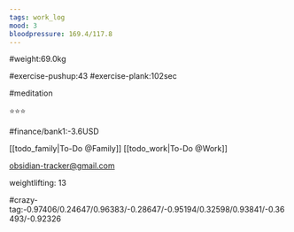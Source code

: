 ```yaml
---
tags: work_log
mood: 3
bloodpressure: 169.4/117.8
---
```


#weight:69.0kg

#exercise-pushup:43
#exercise-plank:102sec

#meditation

⭐⭐⭐

#finance/bank1:-3.6USD

[[todo_family|To-Do @Family]]
[[todo_work|To-Do @Work]]

obsidian-tracker@gmail.com

weightlifting: 13

#crazy-tag:-0.97406/0.24647/0.96383/-0.28647/-0.95194/0.32598/0.93841/-0.36493/-0.92326

